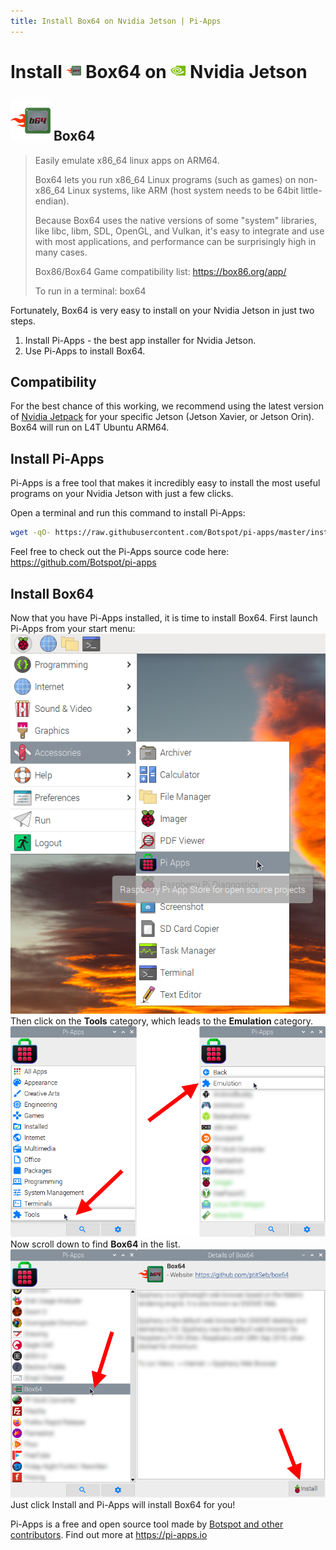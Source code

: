 ```yaml
---
title: Install Box64 on Nvidia Jetson | Pi-Apps
---
```

<div class="simple-install-content content">

# Install <img src="/img/app-icons/Box64/icon-64.png" height=24> Box64 on <img src=/img/other-icons/nvidia-icon.svg height=24> Nvidia Jetson

## <img src="/img/app-icons/Box64/icon-64.png"> Box64
> Easily emulate x86_64 linux apps on ARM64.
> 
> Box64 lets you run x86_64 Linux programs (such as games) on non-x86_64 Linux systems, like ARM (host system needs to be 64bit little-endian).
> 
> Because Box64 uses the native versions of some "system" libraries, like libc, libm, SDL, OpenGL, and Vulkan, it's easy to integrate and use with most applications, and performance can be surprisingly high in many cases.
> 
> Box86/Box64 Game compatibility list: https://box86.org/app/
> 
> To run in a terminal: box64

Fortunately, Box64 is very easy to install on your Nvidia Jetson in just two steps.
1. Install Pi-Apps - the best app installer for Nvidia Jetson.
2. Use Pi-Apps to install Box64.
</div>
<div class="simple-install-content content">

## Compatibility
For the best chance of this working, we recommend using the latest version of [Nvidia Jetpack](https://developer.nvidia.com/embedded/jetpack-archive) for your specific Jetson (Jetson Xavier, or Jetson Orin).
Box64 will run on L4T Ubuntu ARM64.
</div>
<div class="simple-install-content content">

## Install Pi-Apps

Pi-Apps is a free tool that makes it incredibly easy to install the most useful programs on your Nvidia Jetson with just a few clicks.

Open a terminal and run this command to install Pi-Apps:
```bash
wget -qO- https://raw.githubusercontent.com/Botspot/pi-apps/master/install | bash
```
Feel free to check out the Pi-Apps source code here: https://github.com/Botspot/pi-apps
</div>
<div class="simple-install-content content">

## Install Box64

Now that you have Pi-Apps installed, it is time to install Box64.
First launch Pi-Apps from your start menu:
<img src="/img/start-menu.png">
Then click on the <b>Tools</b> category, which leads to the <b>Emulation</b> category.
<img src="/img/category-selections/Emulation.png">
Now scroll down to find <b>Box64</b> in the list.
<img src="/img/app-icons/Box64/app-selection.png">
Just click Install and Pi-Apps will install Box64 for you!
</div>
<div class="simple-install-content content">

Pi-Apps is a free and open source tool made by [Botspot and other contributors](/about/#contributors). Find out more at https://pi-apps.io
</div>
